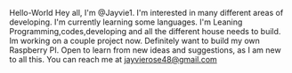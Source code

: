Hello-World
Hey all, I'm @Jayvie1. I'm interested in many different areas of developing. I'm currently learning some languages. I'm Leaning Programming,codes,developing and all the different house needs to build. Im working on a couple project now. Definitely want to build my own Raspberry PI. Open to learn from new ideas and suggestions, as I am new to all this. You can reach me at jayvierose48@gmail.com 
